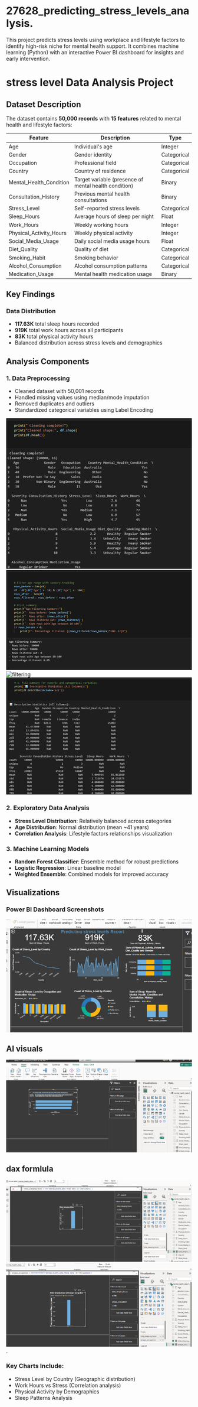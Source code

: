 # 27628_predicting_stress_levels_analysis.
This project predicts stress levels using workplace and lifestyle factors to identify high-risk niche for mental health support. It combines machine learning (Python) with an interactive Power BI dashboard for insights and early intervention.
# stress level Data Analysis Project 

##  Dataset Description

The dataset contains **50,000 records** with **15 features** related to mental health and lifestyle factors:

| Feature | Description | Type |
|---------|-------------|------|
| Age | Individual's age | Integer |
| Gender | Gender identity | Categorical |
| Occupation | Professional field | Categorical |
| Country | Country of residence | Categorical |
| Mental_Health_Condition | Target variable (presence of mental health condition) | Binary |
| Consultation_History | Previous mental health consultations | Binary |
| Stress_Level | Self-reported stress levels | Categorical |
| Sleep_Hours | Average hours of sleep per night | Float |
| Work_Hours | Weekly working hours | Integer |
| Physical_Activity_Hours | Weekly physical activity | Integer |
| Social_Media_Usage | Daily social media usage hours | Float |
| Diet_Quality | Quality of diet | Categorical |
| Smoking_Habit | Smoking behavior | Categorical |
| Alcohol_Consumption | Alcohol consumption patterns | Categorical |
| Medication_Usage | Mental health medication usage | Binary |

##  Key Findings

###  Data Distribution
- **117.63K** total sleep hours recorded
- **919K** total work hours across all participants  
- **83K** total physical activity hours
- Balanced distribution across stress levels and demographics


## Analysis Components

### 1.  Data Preprocessing
-  Cleaned dataset with 50,001 records
-  Handled missing values using median/mode imputation
-  Removed duplicates and outliers
-  Standardized categorical variables using Label Encoding

  ![cleaning](screenshot/cleaning.PNG)
![filtering](screenshot/filtering.PNG)
![filtering](screenshot/encodes.PNG)
![num](screenshot/numeric.PNG)





### 2.  Exploratory Data Analysis
- **Stress Level Distribution**: Relatively balanced across categories
- **Age Distribution**: Normal distribution (mean ~41 years)
- **Correlation Analysis**: Lifestyle factors relationships visualization

### 3.  Machine Learning Models
- **Random Forest Classifier**: Ensemble method for robust predictions
- **Logistic Regression**: Linear baseline model
- **Weighted Ensemble**: Combined models for improved accuracy

##  Visualizations

### Power BI Dashboard Screenshots
 ![powerBI](screenshot/dashboard.PNG)
## AI visuals
 ![AI](screenshot/aivisuals.PNG)
## dax formlula
![dax](screenshot/daxformula.PNG)
![dax](screenshot/dax2.PNG).

###  Key Charts Include:
- Stress Level by Country (Geographic distribution)
- Work Hours vs Stress (Correlation analysis)
- Physical Activity by Demographics
- Sleep Patterns Analysis

